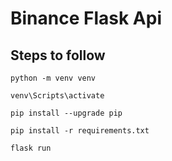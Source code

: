 # Binance Flask Api

## Steps to follow

```python -m venv venv```

```venv\Scripts\activate```

```pip install --upgrade pip```

```pip install -r requirements.txt```

```flask run```